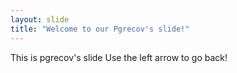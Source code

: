 ```yaml
---
layout: slide
title: "Welcome to our Pgrecov's slide!"
---
```

This is pgrecov's slide
Use the left arrow to go back!
